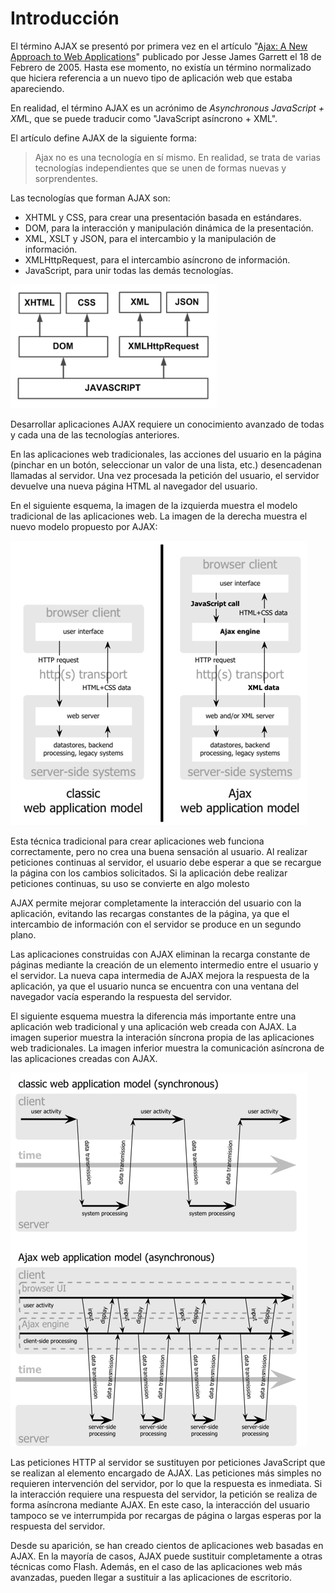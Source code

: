 # Introducción

El término AJAX se presentó por primera vez en el artículo "[Ajax: A New Approach to Web Applications](http://www.adaptivepath.com/publications/essays/archives/000385.php)" publicado por Jesse James Garrett el 18 de Febrero de 2005. Hasta ese momento, no existía un término normalizado que hiciera referencia a un nuevo tipo de aplicación web que estaba apareciendo.

En realidad, el término AJAX es un acrónimo de *Asynchronous JavaScript + XM*L, que se puede traducir como "JavaScript asíncrono + XML".

El artículo define AJAX de la siguiente forma:

>Ajax no es una tecnología en sí mismo. En realidad, se trata de varias tecnologías independientes que se unen de formas nuevas y sorprendentes.

Las tecnologías que forman AJAX son:

* XHTML y CSS, para crear una presentación basada en estándares.
* DOM, para la interacción y manipulación dinámica de la presentación.
* XML, XSLT y JSON, para el intercambio y la manipulación de información.
* XMLHttpRequest, para el intercambio asíncrono de información.
* JavaScript, para unir todas las demás tecnologías.

![Tecnologías agrupadas bajo el concepto de AJAX](images/cap01/tecnologias.png)

Desarrollar aplicaciones AJAX requiere un conocimiento avanzado de todas y cada una de las tecnologías anteriores.

En las aplicaciones web tradicionales, las acciones del usuario en la página (pinchar en un botón, seleccionar un valor de una lista, etc.) desencadenan llamadas al servidor. Una vez procesada la petición del usuario, el servidor devuelve una nueva página HTML al navegador del usuario.

En el siguiente esquema, la imagen de la izquierda muestra el modelo tradicional de las aplicaciones web. La imagen de la derecha muestra el nuevo modelo propuesto por AJAX:

![Comparación gráfica del modelo tradicional de aplicación web y del nuevo modelo propuesto por AJAX.](images/cap01/clasic-ajax-model.png)

Esta técnica tradicional para crear aplicaciones web funciona correctamente, pero no crea una buena sensación al usuario. Al realizar peticiones continuas al servidor, el usuario debe esperar a que se recargue la página con los cambios solicitados. Si la aplicación debe realizar peticiones continuas, su uso se convierte en algo molesto

AJAX permite mejorar completamente la interacción del usuario con la aplicación, evitando las recargas constantes de la página, ya que el intercambio de información con el servidor se produce en un segundo plano.

Las aplicaciones construidas con AJAX eliminan la recarga constante de páginas mediante la creación de un elemento intermedio entre el usuario y el servidor. La nueva capa intermedia de AJAX mejora la respuesta de la aplicación, ya que el usuario nunca se encuentra con una ventana del navegador vacía esperando la respuesta del servidor.

El siguiente esquema muestra la diferencia más importante entre una aplicación web tradicional y una aplicación web creada con AJAX. La imagen superior muestra la interación síncrona propia de las aplicaciones web tradicionales. La imagen inferior muestra la comunicación asíncrona de las aplicaciones creadas con AJAX.

![Comparación entre las comunicaciones síncronas de las aplicaciones web tradicionales y las comunicaciones asíncronas de las aplicaciones AJAX](images/cap01/clasic-ajax-time.png)

Las peticiones HTTP al servidor se sustituyen por peticiones JavaScript que se realizan al elemento encargado de AJAX. Las peticiones más simples no requieren intervención del servidor, por lo que la respuesta es inmediata. Si la interacción requiere una respuesta del servidor, la petición se realiza de forma asíncrona mediante AJAX. En este caso, la interacción del usuario tampoco se ve interrumpida por recargas de página o largas esperas por la respuesta del servidor.

Desde su aparición, se han creado cientos de aplicaciones web basadas en AJAX. En la mayoría de casos, AJAX puede sustituir completamente a otras técnicas como Flash. Además, en el caso de las aplicaciones web más avanzadas, pueden llegar a sustituir a las aplicaciones de escritorio.

